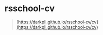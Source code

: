 # rsschool-cv
> [https://darkpll.github.io/rsschool-cv/cv](https://darkpll.github.io/rsschool-cv/cv)